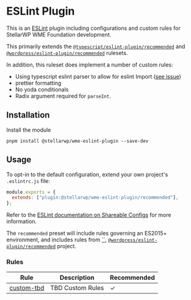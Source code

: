 # ESLint Plugin

This is an [ESLint](https://eslint.org/) plugin including configurations and custom rules for StellarWP WME Foundation development.

This primarily extends the [`@typescript/eslint-plugin/recommended`](https://github.com/typescript-eslint/typescript-eslint) and [`@wordpress/eslint-plugin/recommended`](https://github.com/WordPress/gutenberg/tree/master/packages/eslint-plugin) rulesets.

In addition, this ruleset does implement a number of custom rules:

- Using typescript eslint parser to allow for eslint Import ([see issue](https://github.com/gajus/eslint-plugin-jsdoc/issues/604#issuecomment-653962767))
- prettier formatting
- No yoda conditionals
- Radix argument required for `parseInt`.

## Installation

Install the module

```
pnpm install @stellarwp/wme-eslint-plugin --save-dev
```

## Usage

To opt-in to the default configuration, extend your own project's `.eslintrc.js` file:

```js
module.exports = {
  extends: ["plugin:@stellarwp/wme-eslint-plugin/recommended"],
};
```

Refer to the [ESLint documentation on Shareable Configs](http://eslint.org/docs/developer-guide/shareable-configs) for more information.

The `recommended` preset will include rules governing an ES2015+ environment, and includes rules from [``](https://github.com/prettier/eslint-plugin-prettier), [`@wordpress/eslint-plugin/recommended`](https://github.com/WordPress/gutenberg/tree/master/packages/eslint-plugin) project.

### Rules

| Rule                                                           | Description      | Recommended |
| -------------------------------------------------------------- | ---------------- | ----------- |
| [custom-tbd](/packages/eslint-plugin/docs/rules/custom-tbd.md) | TBD Custom Rules | ✓           |
